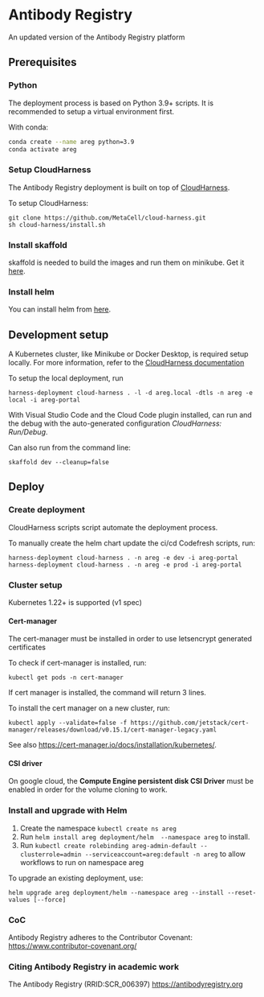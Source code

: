 # Antibody Registry

An updated version of the Antibody Registry platform

## Prerequisites

### Python

The deployment process is based on Python 3.9+ scripts. It is recommended to setup a virtual
environment first.

With conda:
```bash
conda create --name areg python=3.9
conda activate areg
```

### Setup CloudHarness

The Antibody Registry deployment is built on top of [CloudHarness](https://github.com/MetaCell/cloud-harness).

To setup CloudHarness:

```
git clone https://github.com/MetaCell/cloud-harness.git
sh cloud-harness/install.sh
```

### Install skaffold

skaffold is needed to build the images and run them on minikube.
Get it [here](https://skaffold.dev/docs/install/).

### Install helm

You can install helm from [here](https://helm.sh/docs/intro/install/).

## Development setup

A Kubernetes cluster, like Minikube or Docker Desktop, is required setup locally.
For more information, refer to the [CloudHarness documentation](https://github.com/MetaCell/cloud-harness/tree/develop/docs/build-deploy/local-deploy)

To setup the local deployment, run
```
harness-deployment cloud-harness . -l -d areg.local -dtls -n areg -e local -i areg-portal
``` 

With Visual Studio Code and the Cloud Code plugin installed, can run and the debug
with the auto-generated configuration *CloudHarness: Run/Debug*.

Can also run from the command line:

```
skaffold dev --cleanup=false
```

## Deploy

### Create deployment

CloudHarness scripts script automate the deployment process.

To manually create the helm chart update the ci/cd Codefresh scripts, run:

```
harness-deployment cloud-harness . -n areg -e dev -i areg-portal
harness-deployment cloud-harness . -n areg -e prod -i areg-portal
```
### Cluster setup

Kubernetes 1.22+ is supported (v1 spec)

#### Cert-manager
The cert-manager must be installed in order to use letsencrypt generated certificates

To check if cert-manager is installed, run:
```
kubectl get pods -n cert-manager
```
If cert manager is installed, the command will return 3 lines.

To install the cert manager on a new cluster, run:
```
kubectl apply --validate=false -f https://github.com/jetstack/cert-manager/releases/download/v0.15.1/cert-manager-legacy.yaml
```

See also https://cert-manager.io/docs/installation/kubernetes/.

#### CSI driver

On google cloud, the **Compute Engine persistent disk CSI Driver** must be enabled in order for the volume cloning to work.

### Install and upgrade with Helm

1. Create the namespace `kubectl create ns areg`
1. Run  `helm install areg deployment/helm  --namespace areg` to install.
1. Run `kubectl create rolebinding areg-admin-default --clusterrole=admin --serviceaccount=areg:default -n areg` to allow workflows to run on namespace areg

To upgrade an existing deployment, use:

```
helm upgrade areg deployment/helm --namespace areg --install --reset-values [--force]
```

### CoC

Antibody Registry adheres to the Contributor Covenant: https://www.contributor-covenant.org/


### Citing Antibody Registry in academic work

The Antibody Registry (RRID:SCR_006397) https://antibodyregistry.org
